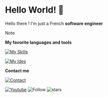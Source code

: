 
# Hello World! 👋

<!--

  "La curiosité naît de la jalousie."
      Molière

-->

Hello there ! I'm just a French **software engineer**

> [!NOTE]
>
> **My favorite languages ​​and tools**
>
> [![My Skills](https://skillicons.dev/icons?i=git,html,js,css,cpp,c)](https://skillicons.dev)
>
> [![My Ides](https://skillicons.dev/icons?i=vscode,visualstudio,idea,vim)](https://skillicons.dev)
>
> **Contact me**
>
> [![Contact](https://skillicons.dev/icons?i=discord,instagram,gmail,github)](social.md)
> 

[![Youtube](https://img.shields.io/youtube/channel/subscribers/UCtzUprIDODNKcQ13_uqQ8iw)](https://www.youtube.com/@ZyDev_) ![Follow](https://img.shields.io/github/followers/AntoineLandrieux) ![stars](https://img.shields.io/github/stars/AntoineLandrieux)
